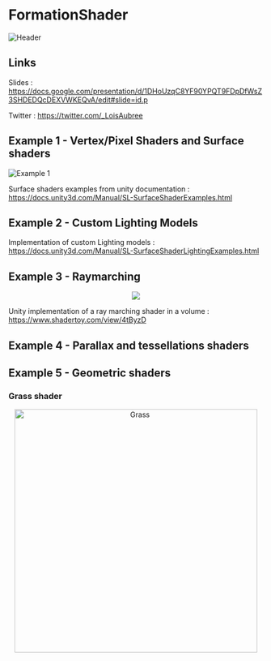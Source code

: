 # FormationShader
![Header](https://github.com/CodingDuff/FormationShader/blob/master/Captures/Header.png)

## Links

Slides : https://docs.google.com/presentation/d/1DHoUzqC8YF90YPQT9FDpDfWsZ3SHDEDQcDEXVWKEQvA/edit#slide=id.p

Twitter : https://twitter.com/_LoisAubree

## Example 1 - Vertex/Pixel Shaders and Surface shaders
![Example 1](https://github.com/CodingDuff/FormationShader/blob/master/Captures/Example%201.png)

Surface shaders examples from unity documentation : https://docs.unity3d.com/Manual/SL-SurfaceShaderExamples.html

## Example 2 - Custom Lighting Models

Implementation of custom Lighting models : https://docs.unity3d.com/Manual/SL-SurfaceShaderLightingExamples.html

## Example 3 - Raymarching

<p align="center">
<img src="http://g.recordit.co/JuTAx4RlIH.gif"></img>
</p>

Unity implementation of a ray marching shader in a volume : https://www.shadertoy.com/view/4tByzD

## Example 4 - Parallax and tessellations shaders

## Example 5 - Geometric shaders

### Grass shader
<p align="center" >
<img src="https://i.imgur.com/nYMjUxv.gif" alt="Grass" width="480"></img>
</p>
